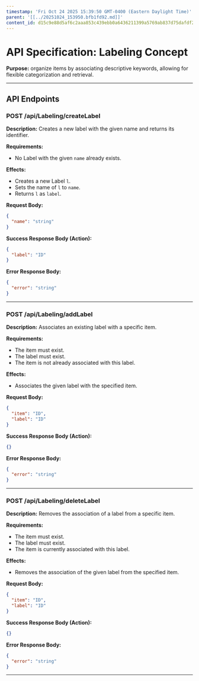 ```yaml
---
timestamp: 'Fri Oct 24 2025 15:39:50 GMT-0400 (Eastern Daylight Time)'
parent: '[[../20251024_153950.bfb1fd92.md]]'
content_id: d15c9e88d5af6c2aaa853c439ebb0a6436211399a5769ab837d75dafdf28c765
---
```


# API Specification: Labeling Concept

**Purpose:** organize items by associating descriptive keywords, allowing for flexible categorization and retrieval.

***

## API Endpoints

### POST /api/Labeling/createLabel

**Description:** Creates a new label with the given name and returns its identifier.

**Requirements:**

* No Label with the given `name` already exists.

**Effects:**

* Creates a new Label `l`.
* Sets the name of `l` to `name`.
* Returns `l` as `label`.

**Request Body:**

```json
{
  "name": "string"
}
```

**Success Response Body (Action):**

```json
{
  "label": "ID"
}
```

**Error Response Body:**

```json
{
  "error": "string"
}
```

***

### POST /api/Labeling/addLabel

**Description:** Associates an existing label with a specific item.

**Requirements:**

* The item must exist.
* The label must exist.
* The item is not already associated with this label.

**Effects:**

* Associates the given label with the specified item.

**Request Body:**

```json
{
  "item": "ID",
  "label": "ID"
}
```

**Success Response Body (Action):**

```json
{}
```

**Error Response Body:**

```json
{
  "error": "string"
}
```

***

### POST /api/Labeling/deleteLabel

**Description:** Removes the association of a label from a specific item.

**Requirements:**

* The item must exist.
* The label must exist.
* The item is currently associated with this label.

**Effects:**

* Removes the association of the given label from the specified item.

**Request Body:**

```json
{
  "item": "ID",
  "label": "ID"
}
```

**Success Response Body (Action):**

```json
{}
```

**Error Response Body:**

```json
{
  "error": "string"
}
```

***
